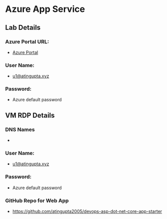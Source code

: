 # Azure App Service

## Lab Details

### Azure Portal URL:
 - <a href="https://portal.azure.com/" target="_blank">Azure Portal</a>

### User Name:
 - u1@atingupta.xyz

### Password:
 - Azure default password

## VM RDP Details

### DNS Names
 - 

### User Name:
 - u1@atingupta.xyz

### Password:
 - Azure default password


### GitHub Repo for Web App
 - https://github.com/atingupta2005/devops-asp-dot-net-core-app-starter
